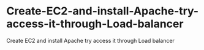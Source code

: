 # Create-EC2-and-install-Apache-try-access-it-through-Load-balancer
Create EC2 and install Apache try access it through Load balancer

